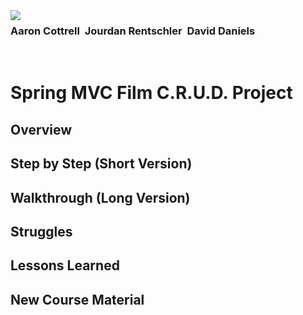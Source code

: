 <img align="left" src="http://skilldistillery.com/downloads/sd_logo.jpg">

### Aaron Cottrell &nbsp;Jourdan Rentschler &nbsp;David Daniels
<br>

# Spring MVC Film C.R.U.D. Project

## Overview


## Step by Step (Short Version)


## Walkthrough (Long Version)


## Struggles


## Lessons Learned


## New Course Material

